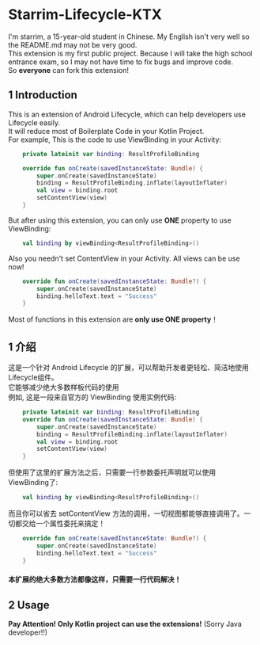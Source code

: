 # Starrim-Lifecycle-KTX
I'm starrim, a 15-year-old student in Chinese. My English isn't very well so the README.md may not be very good.<br>
This extension is my first public project. Because I will take the high school entrance exam, so I may not have time to fix bugs and improve code.
<br> So **everyone** can fork this extension! 

## 1 Introduction
This is an extension of Android Lifecycle, which can help developers use Lifecycle easily. 
<br>It will reduce most of Boilerplate Code in your Kotlin Project.
<br>For example, This is the code to use ViewBinding in your Activity:
```kotlin
    private lateinit var binding: ResultProfileBinding

    override fun onCreate(savedInstanceState: Bundle) {
        super.onCreate(savedInstanceState)
        binding = ResultProfileBinding.inflate(layoutInflater)
        val view = binding.root
        setContentView(view)
    }
```

But after using this extension, you can only use **ONE** property to use ViewBinding:
```kotlin
    val binding by viewBinding<ResultProfileBinding>()
```
Also you needn't set ContentView in your Activity. All views can be use now!
```kotlin
    override fun onCreate(savedInstanceState: Bundle?) {
        super.onCreate(savedInstanceState)
        binding.helloText.text = "Success"
    }
```
Most of functions in this extension are **only use ONE property**！
## 1 介绍
这是一个针对 Android Lifecycle 的扩展，可以帮助开发者更轻松、简洁地使用 Lifecycle组件。
<br>它能够减少绝大多数样板代码的使用
<br>例如, 这是一段来自官方的 ViewBinding 使用实例代码:
```kotlin
    private lateinit var binding: ResultProfileBinding
    override fun onCreate(savedInstanceState: Bundle) {
        super.onCreate(savedInstanceState)
        binding = ResultProfileBinding.inflate(layoutInflater)
        val view = binding.root
        setContentView(view)
    }
```
但使用了这里的扩展方法之后，只需要一行参数委托声明就可以使用 ViewBinding了:
```kotlin
    val binding by viewBinding<ResultProfileBinding>()
```
而且你可以省去 setContentView 方法的调用，一切视图都能够直接调用了。一切都交给一个属性委托来搞定！
```kotlin
    override fun onCreate(savedInstanceState: Bundle?) {
        super.onCreate(savedInstanceState)
        binding.helloText.text = "Success"
    }
```
#### 本扩展的**绝大多数方法**都像这样，**只需要一行代码**解决！

## 2 Usage
**Pay Attention! Only Kotlin project can use the extensions!** (Sorry Java developer!!)

